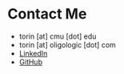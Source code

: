 # Contact Me
* torin [at] cmu [dot] edu
* torin [at] oligologic [dot] com
* [LinkedIn](http://www.linkedin.com/in/torin-k)
* [GitHub](https://github.com/torink2)

<!--stackedit_data:
eyJoaXN0b3J5IjpbMTMzNzM5NDI0MCwxMzk5MDk0NTczXX0=
-->